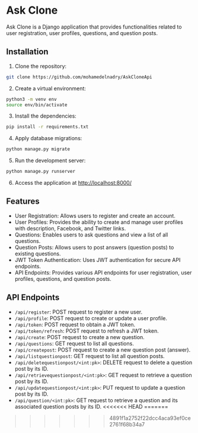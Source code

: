 # Ask Clone

Ask Clone is a Django application that provides functionalities related to user registration, user profiles, questions, and question posts.

## Installation

1. Clone the repository:
```bash
git clone https://github.com/mohamedelnadry/AskCloneApi

```
2. Create a virtual environment:
```bash
python3 -m venv env
source env/bin/activate
```
3. Install the dependencies:
```bash
pip install -r requirements.txt

```
4. Apply database migrations:
```bash
python manage.py migrate

```
5. Run the development server:
```bash
python manage.py runserver
```

6. Access the application at [http://localhost:8000/](http://localhost:8000/)

## Features

- User Registration: Allows users to register and create an account.
- User Profiles: Provides the ability to create and manage user profiles with description, Facebook, and Twitter links.
- Questions: Enables users to ask questions and view a list of all questions.
- Question Posts: Allows users to post answers (question posts) to existing questions.
- JWT Token Authentication: Uses JWT authentication for secure API endpoints.
- API Endpoints: Provides various API endpoints for user registration, user profiles, questions, and question posts.

## API Endpoints

- `/api/register`: POST request to register a new user.
- `/api/profile`: POST request to create or update a user profile.
- `/api/token`: POST request to obtain a JWT token.
- `/api/token/refresh`: POST request to refresh a JWT token.
- `/api/create`: POST request to create a new question.
- `/api/questions`: GET request to list all questions.
- `/api/createpost`: POST request to create a new question post (answer).
- `/api/listquestionpost`: GET request to list all question posts.
- `/api/deletequestionpost/<int:pk>`: DELETE request to delete a question post by its ID.
- `/api/retrievequestionpost/<int:pk>`: GET request to retrieve a question post by its ID.
- `/api/updatequestionpost/<int:pk>`: PUT request to update a question post by its ID.
- `/api/question/<int:pk>`: GET request to retrieve a question and its associated question posts by its ID.
<<<<<<< HEAD
=======

>>>>>>> 4891f1a2752f22dcc4aca93ef0ce2761f68b34a7
